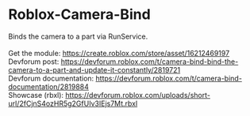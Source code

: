 # Roblox-Camera-Bind <br/>
Binds the camera to a part via RunService.
<br/>
<br/>
Get the module: https://create.roblox.com/store/asset/16212469197 <br/>
Devforum post: https://devforum.roblox.com/t/camera-bind-bind-the-camera-to-a-part-and-update-it-constantly/2819721 <br/>
Devforum documentation: https://devforum.roblox.com/t/camera-bind-documentation/2819884 <br/>
Showcase (rbxl): https://devforum.roblox.com/uploads/short-url/2fCjnS4ozHR5g2GfUIv3IEjs7Mt.rbxl <br/>
